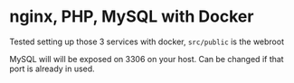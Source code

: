 # nginx, PHP, MySQL with Docker
Tested setting up those 3 services with docker, `src/public` is the webroot

MySQL will will be exposed on 3306 on your host. Can be changed if that port is already in used.